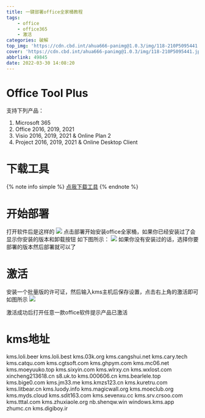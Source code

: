 ```yaml
---
title: 一键部署office全家桶教程
tags: 
    - office
    - office365
    - 激活
categories: 破解
top_img: 'https://cdn.cbd.int/ahua666-panimg@1.0.3/img/118-210P5095441.jpg'
cover: 'https://cdn.cbd.int/ahua666-panimg@1.0.3/img/118-210P5095441.jpg'
abbrlink: 49845
date: 2022-03-30 14:08:20
---
```

# Office Tool Plus
支持下列产品：
1. Microsoft 365
2. Office 2016, 2019, 2021
3. Visio 2016, 2019, 2021 & Online Plan 2
4. Project 2016, 2019, 2021 & Online Desktop Client

# 下载工具
{% note info simple %}
[点我下载工具](https://otp.landian.vip/redirect/download.php?type=runtime&site=yuntu)
{% endnote %}

# 开始部署
打开软件后是这样的
![](https://cdn.cbd.int/ahua666-panimg@1.0.3/img/20220330141501.png)
点击部署开始安装office全家桶，如果你已经安装过了会显示你安装的版本和卸载按钮
如下图所示：
![](https://cdn.cbd.int/ahua666-panimg@1.0.3/img/20220330142639.png)
如果你没有安装过的话，选择你要部署的版本然后部署就可以了

# 激活

安装一个批量版的许可证，然后输入kms主机后保存设置，点击右上角的激活即可
如图所示
![](https://cdn.cbd.int/ahua666-panimg@1.0.3/img/20220330144346.png)

激活成功后打开任意一款office软件提示产品已激活

# kms地址
kms.loli.beer
kms.loli.best
kms.03k.org
kms.cangshui.net
kms.cary.tech
kms.catqu.com
kms.cgtsoft.com
kms.ghpym.com
kms.mc06.net
kms.moeyuuko.top
kms.sixyin.com
kms.wlrxy.cn
kms.wxlost.com
xincheng213618.cn
s8.uk.to
kms.000606.cn
kms.bearlele.top
kms.bige0.com
kms.jm33.me
kms.kmzs123.cn
kms.kuretru.com
kms.litbear.cn
kms.luody.info
kms.magicwall.org
kms.moeclub.org
kms.myds.cloud
kms.sdit163.com
kms.sevenxu.cc
kms.srv.crsoo.com
kms.tttal.com
kms.zhuxiaole.org
nb.shenqw.win
windows.kms.app
zhumc.cn
kms.digiboy.ir
